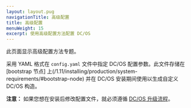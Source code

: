 ```yaml
---
layout: layout.pug
navigationTitle: 高级配置
title: 高级配置
menuWeight: 15
excerpt: 使用高级配置方法配置 DC/OS
---
```


此页面显示高级配置方法专题。

采用 YAML 格式在 `config.yaml` 文件中指定 DC/OS 配置参数。此文件存储在 [bootstrap 节点] 上(/1.11/installing/production/system-requirements/#bootstrap-node) 并在 DC/OS 安装期间使用以生成自定义 DC/OS 构造。

**注意：** 如果您想在安装后修改配置文件，就必须遵循 [DC/OS 升级流程](/1.11/installing/production/upgrading/)。

